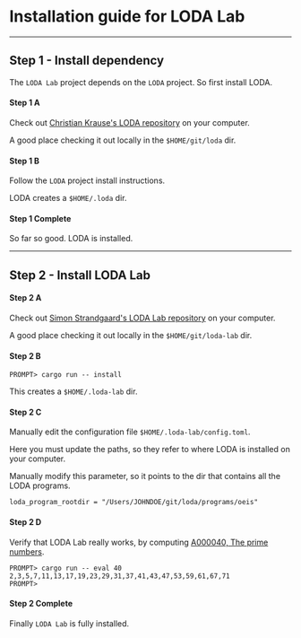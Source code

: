 # Installation guide for LODA Lab


---
## Step 1 - Install dependency

The `LODA Lab` project depends on the `LODA` project. So first install LODA.

#### Step 1 A

Check out [Christian Krause's LODA repository](https://github.com/ckrause/loda) on your computer.

A good place checking it out locally in the `$HOME/git/loda` dir.

#### Step 1 B

Follow the `LODA` project install instructions.

LODA creates a `$HOME/.loda` dir.

#### Step 1 Complete

So far so good. LODA is installed.

---

## Step 2 - Install LODA Lab

#### Step 2 A

Check out [Simon Strandgaard's LODA Lab repository](https://github.com/neoneye/loda-lab) on your computer.

A good place checking it out locally in the `$HOME/git/loda-lab` dir.

#### Step 2 B

```
PROMPT> cargo run -- install
```

This creates a `$HOME/.loda-lab` dir.

#### Step 2 C

Manually edit the configuration file `$HOME/.loda-lab/config.toml`.

Here you must update the paths, so they refer to where LODA is installed on your computer.

Manually modify this parameter, so it points to the dir that contains all the LODA programs. 
```
loda_program_rootdir = "/Users/JOHNDOE/git/loda/programs/oeis"
```

#### Step 2 D

Verify that LODA Lab really works, by computing [A000040, The prime numbers](https://oeis.org/A000040).

```
PROMPT> cargo run -- eval 40
2,3,5,7,11,13,17,19,23,29,31,37,41,43,47,53,59,61,67,71
PROMPT>
```

#### Step 2 Complete

Finally `LODA Lab` is fully installed.

